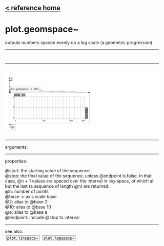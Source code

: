 [< reference home](index.html)
---

# plot.geomspace~


outputs numbers spaced evenly on a log scale (a geometric
            progression)

---

<br>


---


![example](examples/plot.geomspace~-example.jpg)

---
arguments:


---
properties:

@start: the starting value of
            the sequence<br>
@stop: the final value of the
            sequence, unless @endpoint is false. In that case, @n + 1 values are spaced over the
            interval in log-space, of which all but the last (a sequence of length @n) are
            returned.<br>
@n: number of
            points<br>
@base: x-axis scale
            base<br>
@2: alias to @base 2<br>
@10: alias to @base 10<br>
@e: alias to @base e<br>
@endpoint: include @stop to
            interval<br>

---
see also:<br>
[![plot.linspace~](img/object_plot.linspace~.png)](plot.linspace~.html)
[![plot.logspace~](img/object_plot.logspace~.png)](plot.logspace~.html)
